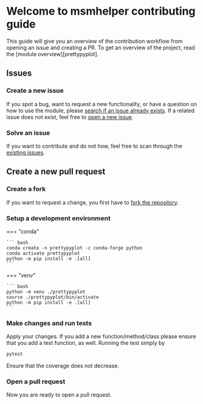 # Welcome to msmhelper contributing guide

This guide will give you an overview of the contribution workflow from opening an issue and creating a PR. To get an overview of the project, read the [module overview][prettypyplot].

## Issues

### Create a new issue

If you spot a bug, want to request a new functionality, or have a question on how to use the module, please [search if an issue already exists](https://github.com/braniii/prettypyplot/issues). If a related issue does not exist, feel free to [open a new issue](https://github.com/braniii/prettpyplot/issues/new/choose).

### Solve an issue

If you want to contribute and do not how, feel free to scan through the [existing issues](https://github.com/braniii/prettypyplot/issues).

## Create a new pull request
### Create a fork

If you want to request a change, you first have to [fork the repository](https://github.com/braniii/prettypyplot/fork).

### Setup a development environment

=== "conda"

    ``` bash
    conda create -n prettypyplot -c conda-forge python
    conda activate prettypyplot
    python -m pip install -e .[all]
    ```

=== "venv"

    ``` bash
    python -m venv ./prettypyplot
    source ./prettypyplot/bin/activate
    python -m pip install -e .[all]
    ```

### Make changes and run tests

Apply your changes. If you add a new function/method/class please ensure that you add a test function, as well. Running the test simply by
```bash
pytest
```
Ensure that the coverage does not decrease.

### Open a pull request

Now you are ready to open a pull request.
